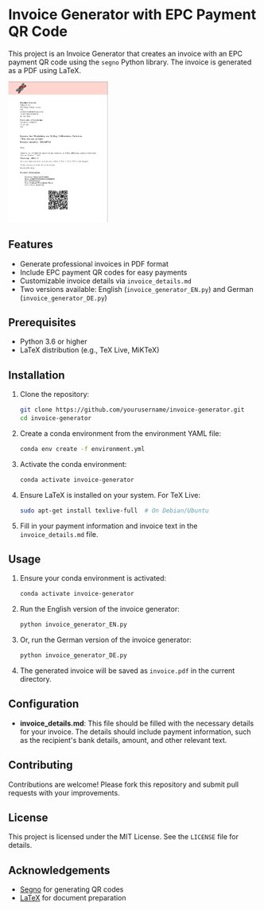 # Invoice Generator with EPC Payment QR Code

This project is an Invoice Generator that creates an invoice with an EPC payment QR code using the `segno` Python library. The invoice is generated as a PDF using LaTeX.

<img src="images/preview.png" alt="alt text" width="200" />

## Features

- Generate professional invoices in PDF format
- Include EPC payment QR codes for easy payments
- Customizable invoice details via `invoice_details.md`
- Two versions available: English (`invoice_generator_EN.py`) and German (`invoice_generator_DE.py`)

## Prerequisites

- Python 3.6 or higher
- LaTeX distribution (e.g., TeX Live, MiKTeX)

## Installation

1. Clone the repository:
    ```sh
    git clone https://github.com/yourusername/invoice-generator.git
    cd invoice-generator
    ```

2. Create a conda environment from the environment YAML file:
    ```sh
    conda env create -f environment.yml
    ```

3. Activate the conda environment:
    ```sh
    conda activate invoice-generator
    ```

4. Ensure LaTeX is installed on your system. For TeX Live:
    ```sh
    sudo apt-get install texlive-full  # On Debian/Ubuntu
    ```

5. Fill in your payment information and invoice text in the `invoice_details.md` file.

## Usage

1. Ensure your conda environment is activated:
    ```sh
    conda activate invoice-generator
    ```

2. Run the English version of the invoice generator:
    ```sh
    python invoice_generator_EN.py
    ```

3. Or, run the German version of the invoice generator:
    ```sh
    python invoice_generator_DE.py
    ```

4. The generated invoice will be saved as `invoice.pdf` in the current directory.

## Configuration

- **invoice_details.md**: This file should be filled with the necessary details for your invoice. The details should include payment information, such as the recipient's bank details, amount, and other relevant text.

## Contributing

Contributions are welcome! Please fork this repository and submit pull requests with your improvements.

## License

This project is licensed under the MIT License. See the `LICENSE` file for details.

## Acknowledgements

- [Segno](https://github.com/heuer/segno) for generating QR codes
- [LaTeX](https://www.latex-project.org/) for document preparation
